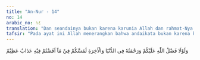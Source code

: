 ```yaml
---
title: "An-Nur - 14"
no: 14
arabic_no: ١٤
translation: "Dan seandainya bukan karena karunia Allah dan rahmat-Nya kepadamu di dunia dan di akhirat, niscaya kamu ditimpa azab yang besar, disebabkan oleh pembicaraan kamu tentang hal itu (berita bohong itu)."
tafsir: "Pada ayat ini Allah menerangkan bahwa andaikata bukan karena karunia di dunia ini kepada para penyebar berita bohong itu dengan banyaknya nikmat yang telah diberikan kepada mereka antara lain diberinya kesempatan bertobat, dan rahmat-Nya di akhirat dengan dimaafkan mereka dari perbuatan dosa dan maksiat mereka sesudah tobat maka akan ditimpakan dengan segera oleh Allah azab kepada mereka di dunia atas perbuatannya menyebarkan fitnahan dan berita bohong."
---
```


وَلَوْلَا فَضْلُ اللّٰهِ عَلَيْكُمْ وَرَحْمَتُهٗ فِى الدُّنْيَا وَالْاٰخِرَةِ لَمَسَّكُمْ فِيْ مَآ اَفَضْتُمْ فِيْهِ عَذَابٌ عَظِيْمٌ 
